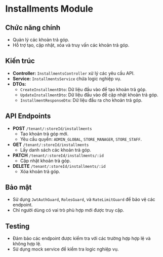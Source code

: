 # Installments Module

## Chức năng chính

- Quản lý các khoản trả góp.
- Hỗ trợ tạo, cập nhật, xóa và truy vấn các khoản trả góp.

## Kiến trúc

- **Controller:** `InstallmentsController` xử lý các yêu cầu API.
- **Service:** `InstallmentsService` chứa logic nghiệp vụ.
- **DTOs:**
  - `CreateInstallmentDto`: Dữ liệu đầu vào để tạo khoản trả góp.
  - `UpdateInstallmentDto`: Dữ liệu đầu vào để cập nhật khoản trả góp.
  - `InstallmentResponseDto`: Dữ liệu đầu ra cho khoản trả góp.

## API Endpoints

- **POST** `/tenant/:storeId/installments`
  - Tạo khoản trả góp mới.
  - Yêu cầu quyền: `ADMIN_GLOBAL`, `STORE_MANAGER`, `STORE_STAFF`.
- **GET** `/tenant/:storeId/installments`
  - Lấy danh sách các khoản trả góp.
- **PATCH** `/tenant/:storeId/installments/:id`
  - Cập nhật khoản trả góp.
- **DELETE** `/tenant/:storeId/installments/:id`
  - Xóa khoản trả góp.

## Bảo mật

- Sử dụng `JwtAuthGuard`, `RolesGuard`, và `RateLimitGuard` để bảo vệ các endpoint.
- Chỉ người dùng có vai trò phù hợp mới được truy cập.

## Testing

- Đảm bảo các endpoint được kiểm tra với các trường hợp hợp lệ và không hợp lệ.
- Sử dụng mock service để kiểm tra logic nghiệp vụ.
